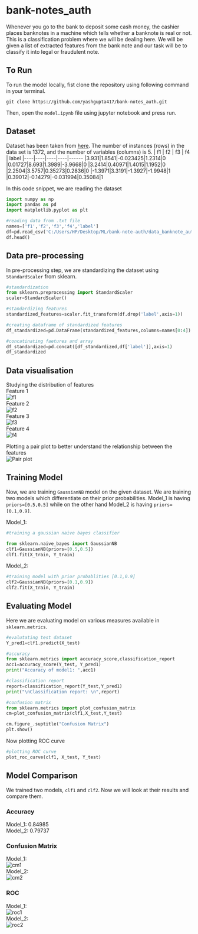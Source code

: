 # bank-notes_auth

Whenever you go to the bank to deposit some cash money, the cashier places banknotes in a machine which tells whether a banknote is real or not. This is a classification problem where we will be dealing here. We will be given a list of extracted features from the bank note and our task will be to classify it into legal or fraudulent note.

## To Run
To run the model locally, fist clone the repository using following command in your terminal.
```
git clone https://github.com/yashgupta417/bank-notes_auth.git
```
Then, open the `model.ipynb` file using jupyter notebook and press run.

## Dataset
Dataset has been taken from [here](https://archive.ics.uci.edu/ml/datasets/banknote+authentication#). The number of instances (rows) in the data set is 1372, and the number of variables (columns) is 5.
| f1 | f2 | f3 | f4 | label
|----|----|----|----|------
|3.931|1.8541|-0.023425|1.2314|0
|0.01727|8.693|1.3989|-3.9668|0
|3.2414|0.40971|1.4015|1.1952|0
|2.2504|3.5757|0.35273|0.2836|0
|-1.3971|3.3191|-1.3927|-1.9948|1
|0.39012|-0.14279|-0.031994|0.35084|1

In this code snippet, we are reading the dataset
```python
import numpy as np
import pandas as pd
import matplotlib.pyplot as plt

#reading data from .txt file
names=['f1','f2','f3','f4','label']
df=pd.read_csv('C:/Users/HP/Desktop/ML/bank-note-auth/data_banknote_authentication.txt',header=None,names=names)
df.head()
```

## Data pre-processing
In pre-processing step, we are standardizing the dataset using `StandardScaler` from sklearn.
```python
#standardization
from sklearn.preprocessing import StandardScaler
scaler=StandardScaler()

#standardizing features
standardized_features=scaler.fit_transform(df.drop('label',axis=1))

#creating dataframe of standardized features
df_standardized=pd.DataFrame(standardized_features,columns=names[0:4])

#concatinating faetures and array
df_standardized=pd.concat([df_standardized,df['label']],axis=1)
df_standardized
```

## Data visualisation
Studying the distribution of features\
Feature 1\
![f1](/f1.png)\
Feature 2\
![f2](/f2.png)\
Feature 3\
![f3](/f3.png)\
Feature 4\
![f4](/f4.png)

Plotting a pair plot to better understand the relationship between the features\
![Pair plot](/pair_plot.png)


## Training Model
Now, we are training `GaussianNB` model on the given dataset. We are training two models which differentiate on their prior probabilities. Model_1 is having `priors=[0.5,0.5]`
while on the other hand Model_2 is having `priors=[0.1,0.9]`.

Model_1:
```python
#training a gaussian naive bayes classifier

from sklearn.naive_bayes import GaussianNB
clf1=GaussianNB(priors=[0.5,0.5])
clf1.fit(X_train, Y_train)
```

Model_2:
```python
#training model with prior probablities [0.1,0.9]
clf2=GaussianNB(priors=[0.1,0.9])
clf2.fit(X_train, Y_train)
```
## Evaluating Model
Here we are evaluating model on various measures available in `sklearn.metrics`.
```python
#evalutating test dataset
Y_pred1=clf1.predict(X_test)

#accuracy
from sklearn.metrics import accuracy_score,classification_report
acc1=accuracy_score(Y_test, Y_pred1)
print("Accuracy of model1: ",acc1)

#classification report
report=classification_report(Y_test,Y_pred1)
print("\nClassification report: \n",report)

#confusion matrix
from sklearn.metrics import plot_confusion_matrix
cm=plot_confusion_matrix(clf1,X_test,Y_test)

cm.figure_.suptitle("Confusion Matrix")
plt.show()
```

Now plotting ROC curve
```python
#plotting ROC curve
plot_roc_curve(clf1, X_test, Y_test)
```

## Model Comparison
We trained two models, `clf1` and `clf2`. Now we will look at their results and compare them.

### Accuracy
Model_1: 0.84985\
Model_2: 0.79737

### Confusion Matrix
Model_1:\
![cm1](/cm1.png)\
Model_2:\
![cm2](/cm2.png)

### ROC
Model_1:\
![roc1](/roc1.png)\
Model_2:\
![roc2](/roc2.png)
